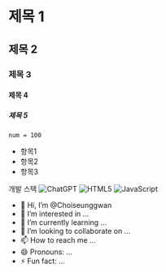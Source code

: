 # 제목 1
## 제목 2
### 제목 3
#### 제목 4
##### 제목 5

`num = 100`

* 항목1
* 항목2
* 항목3
  
개발 스택
  ![ChatGPT](https://img.shields.io/badge/chatGPT-74aa9c?style=for-the-badge&logo=openai&logoColor=white)
  ![HTML5](https://img.shields.io/badge/html5-%23E34F26.svg?style=for-the-badge&logo=html5&logoColor=white)
  ![JavaScript](https://img.shields.io/badge/javascript-%23323330.svg?style=for-the-badge&logo=javascript&logoColor=%23F7DF1E)

- 👋 Hi, I’m @Choiseunggwan
- 👀 I’m interested in ...
- 🌱 I’m currently learning ...
- 💞️ I’m looking to collaborate on ...
- 📫 How to reach me ...
- 😄 Pronouns: ...
- ⚡ Fun fact: ...

<!---
Choiseunggwan/Choiseunggwan is a ✨ special ✨ repository because its `README.md` (this file) appears on your GitHub profile.
You can click the Preview link to take a look at your changes.
--->
